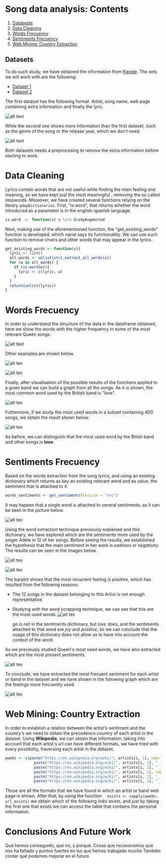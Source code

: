 # Song data analysis: Contents
1. [Datasests](#datasets)
2. [Data Cleaning](#data-cleaning)
3. [Words Frecuency](#words-frecuency)
4. [Sentiments Frecuency](#sentiments-frecuency)
5. [Web Mining: Country Extraction](#web-mining-country-extraction)

## Datasets
To do such study, we have obtained the information from [Kaggle](https://www.kaggle.com/). The sets we will work with are the following: 
* [Dataset 1](https://www.kaggle.com/mousehead/songlyrics)
* [Dataset 2](https://www.kaggle.com/gyani95/380000-lyrics-from-metrolyrics)

The first dataset has the following format. Artist, song name, web page containing extra information and finally the lyric.

![alt text](/Memoria/Imagenes/dataset1.png)

While the second one shows more information than the first dataset, such as the genre of the song or the release year, which we don't need.

![alt text](/Memoria/Imagenes/dataset2.png)

Both datasets needs a preprocesing to remove the extra information before starting to work.

# Data Cleaning
Lyrics contain words that are not useful while finding the main feeling and meaning, so we have kept just the most meaningful , removing the so called stopwords. Moreover, we have created several functions relying on the library ```qdapDictionaries```.  First, "is.word", that returns whether the word introduced as a parameter is in the english-spanish language.
```R
is.word  <- function(x) x %in% GradyAugmented
```
Next, making use of the aforementioned function, the "get_existing_words" function is developed, which name says its functionallity. We can use such function to remove choirs and other words that may appear in the lyrics.
```R
get_existing_words <- function(x){
  lyric <- list()
  all_words <- unlist(stri_extract_all_words(x))
  for (w in all_words) {
    if (is.word(w)){
      lyric <- c(lyric, w)
    }
  }
  return(unlist(lyric))
}
```
# Words Frecuency
In order to understand the structure of the data in the dataframe obtained, here we show the words with the higher frequency in some of the most relevant Queen songs.

![alt text](/Memoria/Imagenes/AnotherOneBitesTheDust.png)

Other examples are shown below.

![alt tex](/Memoria/Imagenes/killerqueen.png)

![alt tex](/Memoria/Imagenes/loveofmylife.png)

Finally, after visualisation of the possible results of the functions applied to a given band we can build a graph from all the songs. As it is shown, the most common word used by the British band is "love".

![alt tex](/Memoria/Imagenes/queen_most_used_words.png)

Futhermore, if we study the most used words in a subset containing 400 songs, we obtain the result shown below.

![alt tex](/Memoria/Imagenes/Rplot_words.png)

As before, we can distinguish that the most used word by the Bitish band and other songs is **love**.

# Sentiments Frecuency

Based on the words extraction from the song lyrics, and using an existing dictionary which returns as key an existing relevant word and as value, the sentiment that is attached to it. 
```R
words_sentiments <- get_sentiments(lexicon = "nrc")
```
It may happen that a single word is attached to several sentiments, as it can be seen in the picture below.

![alt tex](/Memoria/Imagenes/words_sentiments.png)

Using the word extraction technique previously explained and this dictionary, we have explored which are the sentiments more used by the singer Adele in 12 of her songs. Before seeing the results, we established the hypothesis that the main sentiment in her work is *sadness* or *negativity*. The results can be seen in the images below.

![alt tex](/Memoria/Imagenes/Adele_sentiments.png)

![alt tex](/Memoria/Imagenes/Adele_wordcloud.png)

The barplot shows that the most recurrent feeling is *positive*, which has resulted from the following reasons:
* The 12 songs in the dataset belonging to this Artist is not enough representative.
* Studying with the word scrapping technique, we can see that this are the most used words: 
![alt tex](/Memoria/Imagenes/Adele_words.png)

  *go* is not in the sentiments dictionary, but *love* does, and the sentiments attached to that word are *joy* and *positive*, so we can conclude that the usage of this dictionary does not allow us to have into account the context of the word.

As we previously studied Queen's most used words, we have also extracted which are the most present sentiments.

![alt tex](/Memoria/Imagenes/Queen_wordcloud.png)

To conclude, we have extracted the most frecuent sentiment for each artist or band in the dataset and we have shown in the following graph which are the feelings more frecuently used.

![alt tex](/Memoria/Imagenes/most_frecuent_sentiments.png)

# Web Mining: Country Extraction
In order to establish a relation between the artist's sentiment and the country's we need to obtain the precedence country of each artist in the dataset. Using **Wikipedia**, we can obtain that information, taking into account that each artist's url can have different formats, we have tried with every possibility, traversing each artist in the dataset.

```R
pwebs <- c(paste("https://es.wikipedia.org/wiki/", artists[i, 1], sep=""),
             paste("https://es.wikipedia.org/wiki/", artists[i, 1], "_(banda)", sep=""),
             paste("https://es.wikipedia.org/wiki/", artists[i, 1], "_(cantante)", sep=""),
             paste("https://en.wikipedia.org/wiki/", artists[i, 1], sep=""),
             paste("https://en.wikipedia.org/wiki/", artists[i, 1], "_(singer)", sep=""),
             paste("https://en.wikipedia.org/wiki/", artists[i, 1], "_(band)", sep=""))
```
Those are all the formats that we have found in which an artist or band web page is shown. After that, by using the function ```  exists <- sapply(pwebs, url_exists)``` we obtain which of the following links exists, and just by taking the first one that exists we can access the table that contains the personal information.

# Conclusions And Future Work
Qué hemos conseguido, qué no, y porqué. Cosas que reconocemos que nos ha faltado y puntos fuertes en los que hemos trabajado mucho
También contar qué podemos mejorar en el futuro
